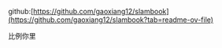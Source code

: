 github:[https://github.com/gaoxiang12/slambook](https://github.com/gaoxiang12/slambook?tab=readme-ov-file)

比例你里
